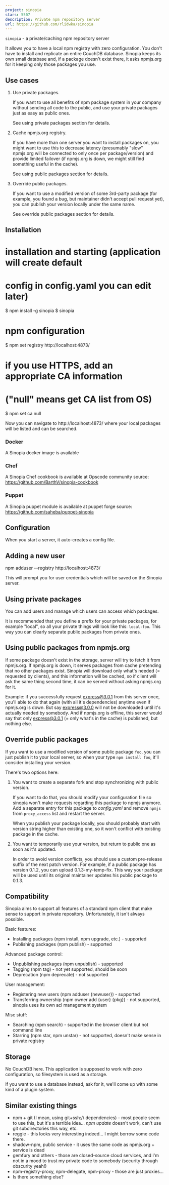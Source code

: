 ```yaml
---
project: sinopia
stars: 5507
description: Private npm repository server
url: https://github.com/rlidwka/sinopia
---
```


`sinopia` - a private/caching npm repository server

It allows you to have a local npm registry with zero configuration. You don't have to install and replicate an entire CouchDB database. Sinopia keeps its own small database and, if a package doesn't exist there, it asks npmjs.org for it keeping only those packages you use.

Use cases
---------

1.  Use private packages.
    
    If you want to use all benefits of npm package system in your company without sending all code to the public, and use your private packages just as easy as public ones.
    
    See using private packages section for details.
    
2.  Cache npmjs.org registry.
    
    If you have more than one server you want to install packages on, you might want to use this to decrease latency (presumably "slow" npmjs.org will be connected to only once per package/version) and provide limited failover (if npmjs.org is down, we might still find something useful in the cache).
    
    See using public packages section for details.
    
3.  Override public packages.
    
    If you want to use a modified version of some 3rd-party package (for example, you found a bug, but maintainer didn't accept pull request yet), you can publish your version locally under the same name.
    
    See override public packages section for details.
    

Installation
------------

# installation and starting (application will create default
# config in config.yaml you can edit later)
$ npm install -g sinopia
$ sinopia

# npm configuration
$ npm set registry http://localhost:4873/

# if you use HTTPS, add an appropriate CA information
# ("null" means get CA list from OS)
$ npm set ca null

Now you can navigate to http://localhost:4873/ where your local packages will be listed and can be searched.

### Docker

A Sinopia docker image is available

### Chef

A Sinopia Chef cookbook is available at Opscode community source: https://github.com/BarthV/sinopia-cookbook

### Puppet

A Sinopia puppet module is available at puppet forge source: https://github.com/saheba/puppet-sinopia

Configuration
-------------

When you start a server, it auto-creates a config file.

Adding a new user
-----------------

npm adduser --registry http://localhost:4873/

This will prompt you for user credentials which will be saved on the Sinopia server.

Using private packages
----------------------

You can add users and manage which users can access which packages.

It is recommended that you define a prefix for your private packages, for example "local", so all your private things will look like this: `local-foo`. This way you can clearly separate public packages from private ones.

Using public packages from npmjs.org
------------------------------------

If some package doesn't exist in the storage, server will try to fetch it from npmjs.org. If npmjs.org is down, it serves packages from cache pretending that no other packages exist. Sinopia will download only what's needed (= requested by clients), and this information will be cached, so if client will ask the same thing second time, it can be served without asking npmjs.org for it.

Example: if you successfully request express@3.0.1 from this server once, you'll able to do that again (with all it's dependencies) anytime even if npmjs.org is down. But say express@3.0.0 will not be downloaded until it's actually needed by somebody. And if npmjs.org is offline, this server would say that only express@3.0.1 (= only what's in the cache) is published, but nothing else.

Override public packages
------------------------

If you want to use a modified version of some public package `foo`, you can just publish it to your local server, so when your type `npm install foo`, it'll consider installing your version.

There's two options here:

1.  You want to create a separate fork and stop synchronizing with public version.
    
    If you want to do that, you should modify your configuration file so sinopia won't make requests regarding this package to npmjs anymore. Add a separate entry for this package to _config.yaml_ and remove `npmjs` from `proxy_access` list and restart the server.
    
    When you publish your package locally, you should probably start with version string higher than existing one, so it won't conflict with existing package in the cache.
    
2.  You want to temporarily use your version, but return to public one as soon as it's updated.
    
    In order to avoid version conflicts, you should use a custom pre-release suffix of the next patch version. For example, if a public package has version 0.1.2, you can upload 0.1.3-my-temp-fix. This way your package will be used until its original maintainer updates his public package to 0.1.3.
    

Compatibility
-------------

Sinopia aims to support all features of a standard npm client that make sense to support in private repository. Unfortunately, it isn't always possible.

Basic features:

-   Installing packages (npm install, npm upgrade, etc.) - supported
-   Publishing packages (npm publish) - supported

Advanced package control:

-   Unpublishing packages (npm unpublish) - supported
-   Tagging (npm tag) - not yet supported, should be soon
-   Deprecation (npm deprecate) - not supported

User management:

-   Registering new users (npm adduser {newuser}) - supported
-   Transferring ownership (npm owner add {user} {pkg}) - not supported, sinopia uses its own acl management system

Misc stuff:

-   Searching (npm search) - supported in the browser client but not command line
-   Starring (npm star, npm unstar) - not supported, doesn't make sense in private registry

Storage
-------

No CouchDB here. This application is supposed to work with zero configuration, so filesystem is used as a storage.

If you want to use a database instead, ask for it, we'll come up with some kind of a plugin system.

Similar existing things
-----------------------

-   npm + git (I mean, using git+ssh:// dependencies) - most people seem to use this, but it's a terrible idea... _npm update_ doesn't work, can't use git subdirectories this way, etc.
-   reggie - this looks very interesting indeed... I might borrow some code there.
-   shadow-npm, public service - it uses the same code as npmjs.org + service is dead
-   gemfury and others - those are closed-source cloud services, and I'm not in a mood to trust my private code to somebody (security through obscurity yeah!)
-   npm-registry-proxy, npm-delegate, npm-proxy - those are just proxies...
-   Is there something else?
